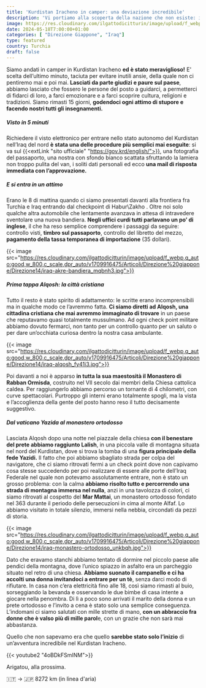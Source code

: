 ```yaml
---
title: 'Kurdistan Iracheno in camper: una deviazione incredibile'
description: 'Vi portiamo alla scoperta della nazione che non esiste: il kurdistan Iracheno'
image: https://res.cloudinary.com/ilgattodicitturin/image/upload/f_webp,q_auto:good,w_800,c_scale,dpr_auto/v1713011125/Articoli/Direzione%20giappone/Direzione14/iraq-bandiera_asuu7j.jpg
date: 2024-05-18T7:00:00+01:00
categories: [ "Direzione Giappone", "Iraq"]
type: featured  
country: Turchia 
draft: false
---
```


Siamo andati in camper in Kurdistan Iracheno **ed è stato meraviglioso!** E' scelta dell’ultimo minuto, taciuta per evitare inutili ansie, della quale non ci pentiremo mai e poi mai. **Lasciati da parte giudizi e paure sul paese**, abbiamo lasciato che fossero le persone del posto a guidarci, a permetterci di fidarci di loro, a farci emozionare e a farci scoprire cultura, religioni e tradizioni. Siamo rimasti 15 giorni, **godendoci ogni attimo di stupore e facendo nostri tutti gli insegnamenti.**

##### Visto in 5 minuti

Richiedere il visto elettronico per entrare nello stato autonomo del Kurdistan nell’Iraq del nord **è stata una delle procedure più semplici mai eseguite**: si va sul {{<extLink "sito ufficiale" "https://gov.krd/english/">}}, una fotografia del passaporto, una nostra con sfondo bianco scattata sfruttando la lamiera non troppo pulita del van, i soliti dati personali ed ecco **una mail di risposta immediata con l’approvazione.**

##### E si entra in un attimo

Erano le 8 di mattina quando ci siamo presentati davanti alla frontiera fra Turchia e Iraq entrando dal checkpoint di Habur\Zakho . Oltre noi solo qualche altra automobile che lentamente avanzava in attesa di intravedere sventolare una nuova bandiera. **Negli uffici curdi tutti parlavano un po’ di inglese**, il che ha reso semplice comprendere i passaggi da seguire: controllo visti, **timbro sul passaporto**, controllo del libretto del mezzo, **pagamento della tassa temporanea di importazione** (35 dollari). 


{{< image src="https://res.cloudinary.com/ilgattodicitturin/image/upload/f_webp,q_auto:good,w_800,c_scale,dpr_auto/v1709916475/Articoli/Direzione%20giappone/Direzione14/iraq-akre-bandiera_mqbnh3.jpg">}} 

##### Prima tappa Alqosh: la città cristiana

Tutto il resto è stato spirito di adattamento: le scritte erano incomprensibili ma in qualche modo ce l’avremmo fatta. **Ci siamo diretti ad Alqosh, una cittadina cristiana che mai avremmo immaginato di trovare** in un paese che reputavamo quasi totalmente mussulmano. 
Ad ogni check point militare abbiamo dovuto fermarci, non tanto per un controllo quanto per un saluto o per dare un’occhiata curiosa dentro la nostra casa ambulante. 

{{< image src="https://res.cloudinary.com/ilgattodicitturin/image/upload/f_webp,q_auto:good,w_800,c_scale,dpr_auto/v1709916475/Articoli/Direzione%20giappone/Direzione14/iraq-alqosh_fy41i3.jpg">}} 

Poi davanti a noi è apparso **in tutta la sua maestosità il Monastero di Rabban Ormisda**, costruito nel VII secolo dai membri della Chiesa cattolica caldea. Per raggiungerlo abbiamo percorso un tornante di 4 chilometri, con curve spettacolari. Purtroppo gli interni erano totalmente spogli, ma la vista e l’accoglienza della gente del posto hanno reso il tutto decisamente suggestivo. 

##### Dal vaticano Yazida al monastero ortodosso

Lasciata Alqosh dopo una notte nel piazzale della chiesa **con il benestare del prete abbiamo raggiunto Lalish**, in una piccola valle di montagna situata nel nord del Kurdistan, dove si trova la tomba di una **figura principale della fede Yazidi.**
Il fatto che poi abbiamo sbagliato strada per colpa del navigatore, che ci siamo ritrovati fermi a un check point dove non capivamo cosa stesse succedendo per poi realizzare di essere alle porte dell’Iraq Federale nel quale non potevamo assolutamente entrare, non è stato un grosso problema: con la calma **abbiamo risolto tutto e percorrendo una strada di montagna immersa nel nulla**, anzi in una tavolozza di colori, ci siamo ritrovati al cospetto del **Mar Mattai**, un monastero ortodosso fondato nel 363 durante il periodo delle persecuzioni in cima al monte Alfaf. Lo abbiamo visitato in totale silenzio, immersi nella nebbia, circondati da pezzi di storia.

{{< image src="https://res.cloudinary.com/ilgattodicitturin/image/upload/f_webp,q_auto:good,w_800,c_scale,dpr_auto/v1709916475/Articoli/Direzione%20giappone/Direzione14/iraq-monastero-ortodosso_unkbqh.jpg">}} 

Dato che eravamo stanchi abbiamo tentato di dormire nel piccolo paese alle pendici della montagna, dove l’unico spiazzo in asfalto era un parcheggio situato nel retro di una chiesa. **Abbiamo suonato il campanello e ci ha accolti una donna invitandoci a entrare per un tè**, senza darci modo di rifiutare. In casa non c’era elettricità fino alle 18, così siamo rimasti al buio, sorseggiando la bevanda e osservando le due bimbe di casa intente a giocare nella penombra. Di lì a poco sono arrivati il marito della donna e un prete ortodosso e l’invito a cena è stato solo una semplice conseguenza. 
L’indomani ci siamo salutati con mille strette di mano, **con un abbraccio fra donne che è valso più di mille parol**e, con un grazie che non sarà mai abbastanza. 

Quello che non sapevamo era che quello **sarebbe stato solo l’inizio** di un’avventura incredibile nel Kurdistan Iracheno. 

{{< youtube2 "4oBDkFSmINM">}}

Arigatou, alla prossima.

🇮🇹 → 🇯🇵 8272 km (in linea d'aria)
